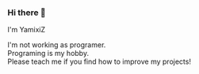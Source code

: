 ### Hi there 👋
I'm YamixiZ

I'm not working as programer.<br>
Programing is my hobby.<br>
Please teach me if you find how to improve my projects!<br>
<!--
**yamixiz/yamixiz** is a ✨ _special_ ✨ repository because its `README.md` (this file) appears on your GitHub profile.

Here are some ideas to get you started:

- 🔭 I’m currently working on ...
- 🌱 I’m currently learning ...
- 👯 I’m looking to collaborate on ...
- 🤔 I’m looking for help with ...
- 💬 Ask me about ...
- 📫 How to reach me: ...
- 😄 Pronouns: ...
- ⚡ Fun fact: ...
-->
